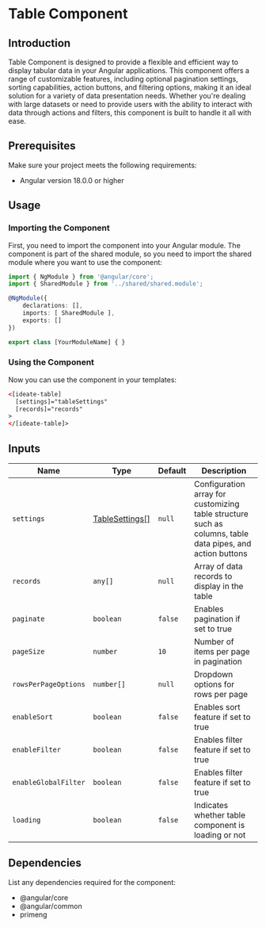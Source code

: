# Table Component

## Introduction 
Table Component is designed to provide a flexible and efficient way to display tabular data in your Angular applications. This component offers a range of customizable features, including optional pagination settings, sorting capabilities, action buttons, and filtering options, making it an ideal solution for a variety of data presentation needs. Whether you're dealing with large datasets or need to provide users with the ability to interact with data through actions and filters, this component is built to handle it all with ease. 

## Prerequisites 
Make sure your project meets the following requirements:
- Angular version 18.0.0 or higher 

## Usage 
### Importing the Component 
First, you need to import the component into your Angular module. The component is part of the shared module, so you need to import the shared module where you want to use the component: 

```typescript 
import { NgModule } from '@angular/core';
import { SharedModule } from '../shared/shared.module';

@NgModule({ 
	declarations: [],
	imports: [ SharedModule ],
	exports: [] 
}) 

export class [YourModuleName] { }
```

### Using the Component 
Now you can use the component in your templates:
```html
<[ideate-table]
  [settings]="tableSettings"
  [records]="records"
>
</[ideate-table]>
```

## Inputs
| Name | Type | Default | Description | 
| -------- | --------- | -------- | -------- | 
| `settings` | [TableSettings[]](https://github.com/uhc-tech-employer-individual/pioneers_pioneers-ideate-ui/blob/dev/src/app/shared/models/table.interface.ts) | `null` | Configuration array for customizing table structure such as columns, table data pipes, and action buttons |
| `records` | `any[]` | `null` | Array of data records to display in the table |
| `paginate` | `boolean` | `false` | Enables pagination if set to true |
| `pageSize` | `number` | `10` | Number of items per page in pagination |
| `rowsPerPageOptions` | `number[]` | `null` | Dropdown options for rows per page |
| `enableSort`| `boolean` | `false` | Enables sort feature if set to true |
| `enableFilter`| `boolean` | `false` | Enables filter feature if set to true |
| `enableGlobalFilter`| `boolean` | `false` | Enables filter feature if set to true |
| `loading` | `boolean` | `false` | Indicates whether table component is loading or not |


## Dependencies
List any dependencies required for the component:
- @angular/core
- @angular/common
- primeng